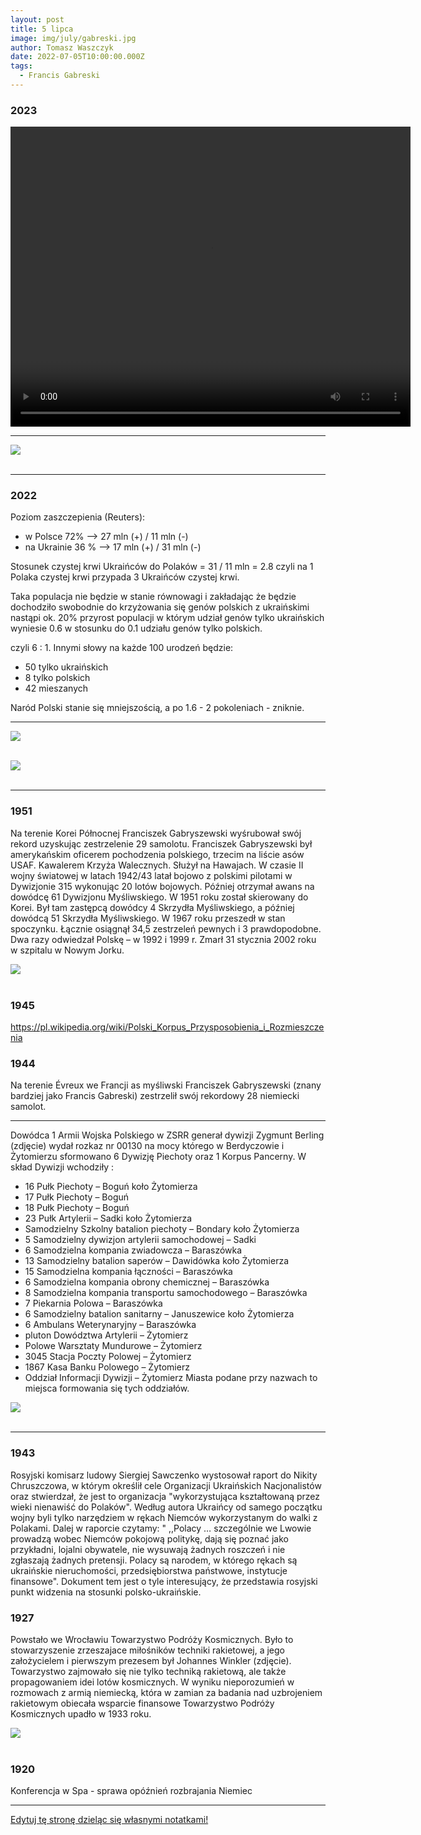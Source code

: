 ```yaml
---
layout: post
title: 5 lipca
image: img/july/gabreski.jpg
author: Tomasz Waszczyk
date: 2022-07-05T10:00:00.000Z
tags:
  - Francis Gabreski
---
```


### 2023

<video width="640" height="480" controls>
<source src="./movies/july/magic.mp4" type="video/mp4">
Your browser does not support the video tag.
</video>

---

<img src="./img/july/bezpieczny_kredyt.jpeg"><br><br>

---

### 2022

Poziom zaszczepienia (Reuters):

- w Polsce 72% --> 27 mln (+) / 11 mln (-)
- na Ukrainie 36 % --> 17 mln (+) / 31 mln (-)

Stosunek czystej krwi Ukraińców do Polaków = 31 / 11 mln = 2.8 czyli na 1 Polaka czystej krwi przypada 3 Ukraińców czystej krwi.

Taka populacja nie będzie w stanie równowagi i zakładając że będzie dochodziło swobodnie do krzyżowania się genów polskich z ukraińskimi nastąpi ok. 20% przyrost populacji w którym udział genów tylko ukraińskich wyniesie 0.6 w stosunku do 0.1 udziału genów tylko polskich.

czyli 6 : 1. Innymi słowy na każde 100 urodzeń będzie:

- 50 tylko ukraińskich
- 8 tylko polskich
- 42 mieszanych

Naród Polski stanie się mniejszością, a po 1.6 - 2  pokoleniach - zniknie.

---

<img src="./img/july/banka.png"><br><br>

<img src="./img/july/banka2.png"><br><br>

---

### 1951

Na terenie Korei Północnej Franciszek Gabryszewski wyśrubował swój rekord uzyskując zestrzelenie 29 samolotu. Franciszek Gabryszewski był amerykańskim oficerem pochodzenia polskiego, trzecim na liście asów USAF. Kawalerem Krzyża Walecznych. Służył na Hawajach. W czasie II wojny światowej w latach 1942/43 latał bojowo z polskimi pilotami w Dywizjonie 315 wykonując 20 lotów bojowych. Później otrzymał awans na dowódcę 61 Dywizjonu Myśliwskiego. W 1951 roku został skierowany do Korei. Był tam zastępcą dowódcy 4 Skrzydła Myśliwskiego, a później dowódcą 51 Skrzydła Myśliwskiego. W 1967 roku przeszedł w stan spoczynku. Łącznie osiągnął 34,5 zestrzeleń pewnych i 3 prawdopodobne. Dwa razy odwiedzał Polskę – w 1992 i 1999 r. Zmarł 31 stycznia 2002 roku w szpitalu w Nowym Jorku.

<img src="./img/july/gabreski.jpg"><br><br>

### 1945

https://pl.wikipedia.org/wiki/Polski_Korpus_Przysposobienia_i_Rozmieszczenia

### 1944

Na terenie Évreux we Francji as myśliwski Franciszek Gabryszewski (znany bardziej jako Francis Gabreski) zestrzelił swój rekordowy 28 niemiecki samolot.

---

Dowódca 1 Armii Wojska Polskiego w ZSRR generał dywizji Zygmunt Berling (zdjęcie) wydał rozkaz nr 00130 na mocy którego w Berdyczowie i Żytomierzu sformowano 6 Dywizję Piechoty oraz 1 Korpus Pancerny. W skład Dywizji wchodziły :

- 16 Pułk Piechoty – Boguń koło Żytomierza
- 17 Pułk Piechoty – Boguń
- 18 Pułk Piechoty – Boguń
- 23 Pułk Artylerii – Sadki koło Żytomierza
- Samodzielny Szkolny batalion piechoty –
Bondary koło Żytomierza
- 5 Samodzielny dywizjon artylerii
samochodowej – Sadki
- 6 Samodzielna kompania zwiadowcza –
Baraszówka
- 13 Samodzielny batalion saperów –
Dawidówka koło Żytomierza
- 15 Samodzielna kompania łączności –
Baraszówka
- 6 Samodzielna kompania obrony chemicznej
– Baraszówka
- 8 Samodzielna kompania transportu
samochodowego – Baraszówka
- 7 Piekarnia Polowa – Baraszówka
- 6 Samodzielny batalion sanitarny –
Januszewice koło Żytomierza
- 6 Ambulans Weterynaryjny – Baraszówka
- pluton Dowództwa Artylerii – Żytomierz
- Polowe Warsztaty Mundurowe – Żytomierz
- 3045 Stacja Poczty Polowej – Żytomierz
- 1867 Kasa Banku Polowego – Żytomierz
- Oddział Informacji Dywizji – Żytomierz
Miasta podane przy nazwach to miejsca formowania się tych oddziałów.

<img src="./img/july/berling.jpg"><br><br>

---

### 1943

Rosyjski komisarz ludowy Siergiej Sawczenko wystosował raport do Nikity Chruszczowa, w którym określił cele Organizacji Ukraińskich Nacjonalistów oraz stwierdzał, że jest to organizacja "wykorzystująca kształtowaną przez wieki nienawiść do Polaków".
Według autora Ukraińcy od samego początku wojny byli tylko narzędziem w rękach Niemców wykorzystanym do walki z Polakami.
Dalej w raporcie czytamy:
" ,,Polacy … szczególnie we Lwowie prowadzą wobec Niemców pokojową politykę, dają się poznać jako przykładni, lojalni obywatele, nie wysuwają żadnych roszczeń i nie zgłaszają żadnych pretensji. Polacy są narodem, w którego rękach są ukraińskie nieruchomości, przedsiębiorstwa państwowe, instytucje finansowe".
Dokument tem jest o tyle interesujący, że przedstawia rosyjski punkt widzenia na stosunki polsko-ukraińskie.

### 1927

Powstało we Wrocławiu Towarzystwo Podróży Kosmicznych. Było to stowarzyszenie zrzeszajace miłośników techniki rakietowej, a jego założycielem i pierwszym prezesem był Johannes Winkler (zdjęcie). Towarzystwo zajmowało się nie tylko techniką rakietową, ale także propagowaniem idei lotów kosmicznych.
W wyniku nieporozumień w rozmowach z armią niemiecką, która w zamian za badania nad uzbrojeniem rakietowym obiecała wsparcie finansowe Towarzystwo Podróży Kosmicznych upadło w 1933 roku.

<img src="./img/july/winkler.jpg"><br><br>

### 1920

Konferencja w Spa - sprawa opóźnień rozbrajania Niemiec

---

<a href="https://github.com/TomaszWaszczyk/historia.waszczyk.com/edit/master/src/content/july-5.md" target="_blank">Edytuj tę stronę dzieląc się własnymi notatkami!</a>
